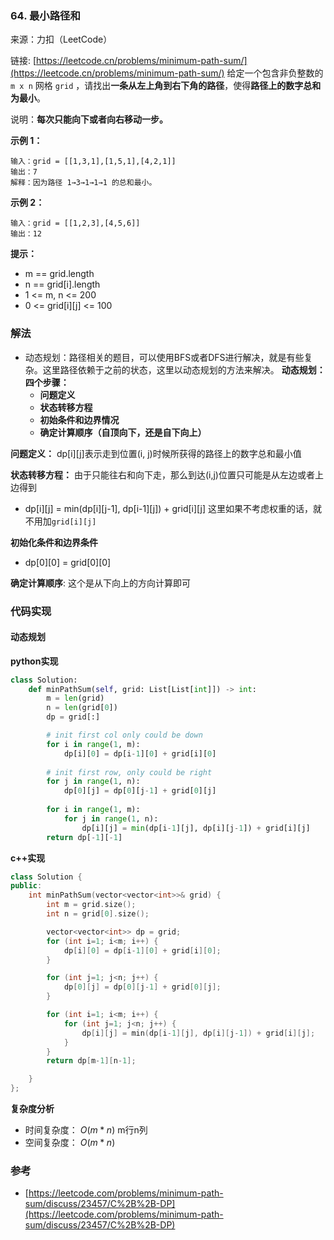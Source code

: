 ### 64. 最小路径和
来源：力扣（LeetCode）

链接: [https://leetcode.cn/problems/minimum-path-sum/](https://leetcode.cn/problems/minimum-path-sum/)
给定一个包含非负整数的 `m x n` 网格 `grid` ，请找出**一条从左上角到右下角的路径**，使得**路径上的数字总和为最小**。

说明：**每次只能向下或者向右移动一步。**

 

**示例 1：**
```
输入：grid = [[1,3,1],[1,5,1],[4,2,1]]
输出：7
解释：因为路径 1→3→1→1→1 的总和最小。
```

**示例 2：**
```
输入：grid = [[1,2,3],[4,5,6]]
输出：12
```

**提示：**
* m == grid.length
* n == grid[i].length
* 1 <= m, n <= 200
* 0 <= grid[i][j] <= 100



### 解法
* 动态规划：路径相关的题目，可以使用BFS或者DFS进行解决，就是有些复杂。这里路径依赖于之前的状态，这里以动态规划的方法来解决。
	**动态规划：四个步骤：**
	- **问题定义**
	- **状态转移方程**
	- **初始条件和边界情况**
	- **确定计算顺序（自顶向下，还是自下向上）**

**问题定义：**
dp[i][j]表示走到位置(i, j)时候所获得的路径上的数字总和最小值


**状态转移方程：**
由于只能往右和向下走，那么到达(i,j)位置只可能是从左边或者上边得到
* dp[i][j] = min(dp[i][j-1], dp[i-1][j]) + grid[i][j]
这里如果不考虑权重的话，就不用加`grid[i][j]`

**初始化条件和边界条件**
* dp[0][0] = grid[0][0] 


**确定计算顺序**:
这个是从下向上的方向计算即可

### 代码实现


#### 动态规划
**python实现**
```python
class Solution:
    def minPathSum(self, grid: List[List[int]]) -> int:
        m = len(grid)
        n = len(grid[0])
        dp = grid[:]

        # init first col only could be down
        for i in range(1, m):
            dp[i][0] = dp[i-1][0] + grid[i][0]
        
        # init first row, only could be right
        for j in range(1, n):
            dp[0][j] = dp[0][j-1] + grid[0][j]
        
        for i in range(1, m):
            for j in range(1, n):
                dp[i][j] = min(dp[i-1][j], dp[i][j-1]) + grid[i][j]
        return dp[-1][-1]
```


**c++实现**
```cpp
class Solution {
public:
    int minPathSum(vector<vector<int>>& grid) {
        int m = grid.size();
        int n = grid[0].size();

        vector<vector<int>> dp = grid;
        for (int i=1; i<m; i++) {
            dp[i][0] = dp[i-1][0] + grid[i][0];
        }

        for (int j=1; j<n; j++) {
            dp[0][j] = dp[0][j-1] + grid[0][j];
        }

        for (int i=1; i<m; i++) {
            for (int j=1; j<n; j++) {
                dp[i][j] = min(dp[i-1][j], dp[i][j-1]) + grid[i][j];
            }
        }
        return dp[m-1][n-1];

    }
};
```


**复杂度分析**
* 时间复杂度： $O(m*n )$ m行n列
* 空间复杂度： $O(m*n)$

### 参考
* [https://leetcode.com/problems/minimum-path-sum/discuss/23457/C%2B%2B-DP](https://leetcode.com/problems/minimum-path-sum/discuss/23457/C%2B%2B-DP)
